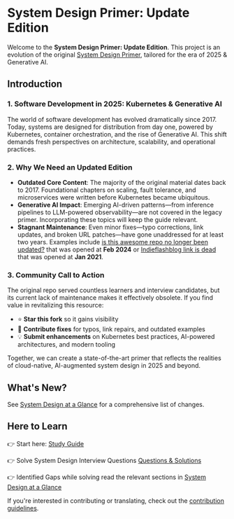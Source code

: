 # System Design Primer: Update Edition

Welcome to the **System Design Primer: Update Edition**. This project is an evolution of the original [System Design Primer](https://github.com/donnemartin/system-design-primer), tailored for the era of 2025 & Generative AI.

## Introduction

### 1. Software Development in 2025: Kubernetes & Generative AI

The world of software development has evolved dramatically since 2017. Today, systems are designed for distribution from day one, powered by Kubernetes, container orchestration, and the rise of Generative AI. This shift demands fresh perspectives on architecture, scalability, and operational practices.

### 2. Why We Need an Updated Edition

- **Outdated Core Content**: The majority of the original material dates back to 2017. Foundational chapters on scaling, fault tolerance, and microservices were written before Kubernetes became ubiquitous.
- **Generative AI Impact**: Emerging AI-driven patterns—from inference pipelines to LLM-powered observability—are not covered in the legacy primer. Incorporating these topics will keep the guide relevant.
- **Stagnant Maintenance**: Even minor fixes—typo corrections, link updates, and broken URL patches—have gone unaddressed for at least two years. Examples include [is this awesome repo no longer been updated?](https://github.com/donnemartin/system-design-primer/issues/840) that was opened at **Feb 2024** or [Indieflashblog link is dead](https://github.com/donnemartin/system-design-primer/issues/501) that was opened at **Jan 2021**.

### 3. Community Call to Action

The original repo served countless learners and interview candidates, but its current lack of maintenance makes it effectively obsolete. If you find value in revitalizing this resource:

- ⭐ **Star this fork** so it gains visibility
- 📝 **Contribute fixes** for typos, link repairs, and outdated examples
- 💡 **Submit enhancements** on Kubernetes best practices, AI-powered architectures, and modern tooling

Together, we can create a state-of-the-art primer that reflects the realities of cloud-native, AI-augmented system design in 2025 and beyond.

## What's New?


See [System Design at a Glance]([./design-glance.md](https://github.com/ido777/system-design-primer-update/blob/main/CHANGELOG.md)) for a comprehensive list of changes.



## Here to Learn


👉 Start here: [Study Guide](./study_guide.md)  

👉 Solve System Design Interview Questions [Questions & Solutions](./solutions.md)

👉 Identified Gaps while solving read the relevant sections in [System Design at a Glance](./design-glance.md)



If you're interested in contributing or translating, check out the [contribution guidelines](https://github.com/ido777/system-design-primer-update/blob/main/CONTRIBUTING.md).

